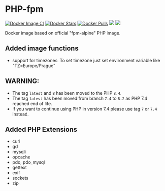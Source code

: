 # PHP-fpm 
[![Docker Image CI](https://github.com/svasek/docker-php-fpm/actions/workflows/docker-image.yml/badge.svg)](https://github.com/svasek/docker-php-fpm/actions/workflows/docker-image.yml)
[![Docker Stars](https://img.shields.io/docker/stars/svasek/php-fpm.svg)](https://hub.docker.com/r/svasek/php-fpm)
[![Docker Pulls](https://img.shields.io/docker/pulls/svasek/php-fpm.svg)](https://hub.docker.com/r/svasek/php-fpm)
[![](https://images.microbadger.com/badges/image/svasek/php-fpm.svg)](https://microbadger.com/images/svasek/php-fpm "Get your own image badge on microbadger.com")
[![](https://images.microbadger.com/badges/version/svasek/php-fpm.svg)](https://microbadger.com/images/svasek/php-fpm "Get your own version badge on microbadger.com")

Docker image based on official "fpm-alpine" PHP image.

## Added image functions ##
* support for timezones: To set timezone just set environment variable like "TZ=Europe/Prague"


## WARNING: 
* The tag `latest` and `8` has been moved to the PHP `8.4`.
* The tag `latest` has been moved from branch `7.4` to `8.2` as PHP 7.4 reached end of life. 
* If you want to continue using PHP in version 7.4 please use tag `7` or `7.4` instead.


## Added PHP Extensions ##
* curl 
* gd
* mysqli 
* opcache 
* pdo, pdo_mysql 
* gettext
* exif
* sockets
* zip
